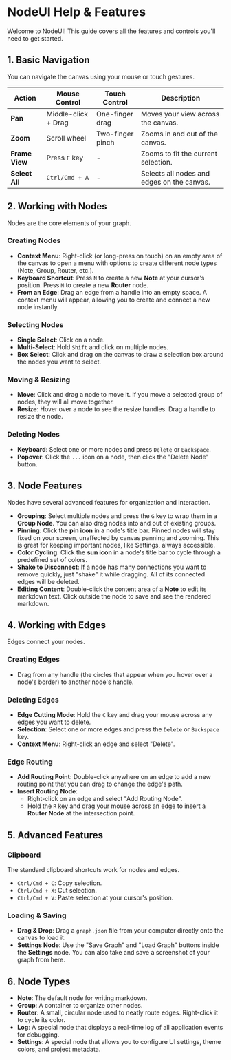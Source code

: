 # NodeUI Help & Features

Welcome to NodeUI! This guide covers all the features and controls you'll need to get started.

## 1. Basic Navigation

You can navigate the canvas using your mouse or touch gestures.

| Action         | Mouse Control            | Touch Control              | Description                               |
| -------------- | ------------------------ | -------------------------- | ----------------------------------------- |
| **Pan**        | Middle-click + Drag      | One-finger drag            | Moves your view across the canvas.        |
| **Zoom**       | Scroll wheel             | Two-finger pinch           | Zooms in and out of the canvas.           |
| **Frame View** | Press `F` key            | -                          | Zooms to fit the current selection.       |
| **Select All** | `Ctrl/Cmd + A`           | -                          | Selects all nodes and edges on the canvas.|

## 2. Working with Nodes

Nodes are the core elements of your graph.

### Creating Nodes
- **Context Menu**: Right-click (or long-press on touch) on an empty area of the canvas to open a menu with options to create different node types (Note, Group, Router, etc.).
- **Keyboard Shortcut**: Press `N` to create a new **Note** at your cursor's position. Press `M` to create a new **Router** node.
- **From an Edge**: Drag an edge from a handle into an empty space. A context menu will appear, allowing you to create and connect a new node instantly.

### Selecting Nodes
- **Single Select**: Click on a node.
- **Multi-Select**: Hold `Shift` and click on multiple nodes.
- **Box Select**: Click and drag on the canvas to draw a selection box around the nodes you want to select.

### Moving & Resizing
- **Move**: Click and drag a node to move it. If you move a selected group of nodes, they will all move together.
- **Resize**: Hover over a node to see the resize handles. Drag a handle to resize the node.

### Deleting Nodes
- **Keyboard**: Select one or more nodes and press `Delete` or `Backspace`.
- **Popover**: Click the `...` icon on a node, then click the "Delete Node" button.

## 3. Node Features

Nodes have several advanced features for organization and interaction.

- **Grouping**: Select multiple nodes and press the `G` key to wrap them in a **Group Node**. You can also drag nodes into and out of existing groups.
- **Pinning**: Click the **pin icon** in a node's title bar. Pinned nodes will stay fixed on your screen, unaffected by canvas panning and zooming. This is great for keeping important nodes, like Settings, always accessible.
- **Color Cycling**: Click the **sun icon** in a node's title bar to cycle through a predefined set of colors.
- **Shake to Disconnect**: If a node has many connections you want to remove quickly, just "shake" it while dragging. All of its connected edges will be deleted.
- **Editing Content**: Double-click the content area of a **Note** to edit its markdown text. Click outside the node to save and see the rendered markdown.

## 4. Working with Edges

Edges connect your nodes.

### Creating Edges
- Drag from any handle (the circles that appear when you hover over a node's border) to another node's handle.

### Deleting Edges
- **Edge Cutting Mode**: Hold the `C` key and drag your mouse across any edges you want to delete.
- **Selection**: Select one or more edges and press the `Delete` or `Backspace` key.
- **Context Menu**: Right-click an edge and select "Delete".

### Edge Routing
- **Add Routing Point**: Double-click anywhere on an edge to add a new routing point that you can drag to change the edge's path.
- **Insert Routing Node**:
    - Right-click on an edge and select "Add Routing Node".
    - Hold the `R` key and drag your mouse across an edge to insert a **Router Node** at the intersection point.

## 5. Advanced Features

### Clipboard
The standard clipboard shortcuts work for nodes and edges.
- `Ctrl/Cmd + C`: Copy selection.
- `Ctrl/Cmd + X`: Cut selection.
- `Ctrl/Cmd + V`: Paste selection at your cursor's position.

### Loading & Saving
- **Drag & Drop**: Drag a `graph.json` file from your computer directly onto the canvas to load it.
- **Settings Node**: Use the "Save Graph" and "Load Graph" buttons inside the **Settings** node. You can also take and save a screenshot of your graph from here.

## 6. Node Types

- **Note**: The default node for writing markdown.
- **Group**: A container to organize other nodes.
- **Router**: A small, circular node used to neatly route edges. Right-click it to cycle its color.
- **Log**: A special node that displays a real-time log of all application events for debugging.
- **Settings**: A special node that allows you to configure UI settings, theme colors, and project metadata. 